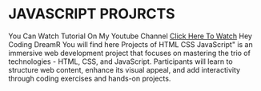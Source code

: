 # JAVASCRIPT PROJRCTS
You Can Watch Tutorial On My Youtube Channel [Click Here To Watch](https://www.youtube.com/@Coding_DreamR/playlists)
Hey Coding DreamR You will find here Projects of HTML CSS JavaScript" is an immersive web development project that focuses on mastering the trio of technologies - HTML, CSS, and JavaScript. Participants will learn to structure web content, enhance its visual appeal, and add interactivity through coding exercises and hands-on projects.
